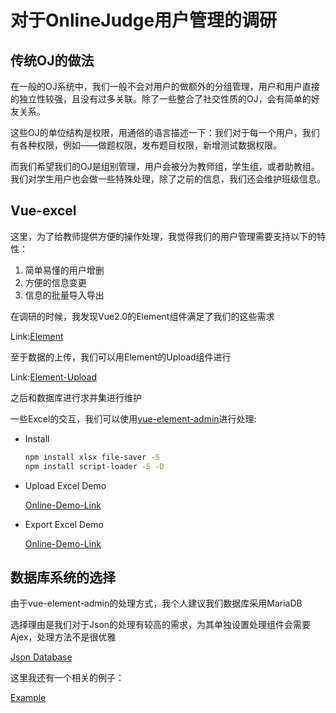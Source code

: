 # 对于OnlineJudge用户管理的调研

## 传统OJ的做法

在一般的OJ系统中，我们一般不会对用户的做额外的分组管理，用户和用户直接的独立性较强，且没有过多关联。除了一些整合了社交性质的OJ，会有简单的好友关系。

这些OJ的单位结构是权限，用通俗的语言描述一下：我们对于每一个用户，我们有各种权限，例如——做题权限，发布题目权限，新增测试数据权限。

而我们希望我们的OJ是组别管理，用户会被分为教师组，学生组，或者助教组。我们对学生用户也会做一些特殊处理，除了之前的信息，我们还会维护班级信息。

## Vue-excel

这里，为了给教师提供方便的操作处理，我觉得我们的用户管理需要支持以下的特性：

1. 简单易懂的用户增删
2. 方便的信息变更
3. 信息的批量导入导出

在调研的时候，我发现Vue2.0的Element组件满足了我们的这些需求

Link:[Element](https://element.eleme.io/)



至于数据的上传，我们可以用Element的Upload组件进行

Link:[Element-Upload](https://element.eleme.io/#/en-US/component/upload)

之后和数据库进行求并集进行维护



一些Excel的交互，我们可以使用[vue-element-admin](https://panjiachen.github.io/vue-element-admin-site/feature/component/excel.html)进行处理:

- Install

  ```bash
  npm install xlsx file-saver -S
  npm install script-loader -S -D
  ```

- Upload Excel Demo

  [Online-Demo-Link](https://panjiachen.github.io/vue-element-admin/#/excel/upload-excel)

- Export Excel Demo

  [Online-Demo-Link](https://panjiachen.github.io/vue-element-admin/#/excel/export-excel)



## 数据库系统的选择

由于vue-element-admin的处理方式，我个人建议我们数据库采用MariaDB

选择理由是我们对于Json的处理有较高的需求，为其单独设置处理组件会需要Ajex，处理方法不是很优雅

[Json Database](https://mariadb.com/resources/blog/the-best-of-both-worlds-relational-json/)

这里我还有一个相关的例子：

[Example](https://go.mariadb.com/JSON-Relational-How-to-use-hybrid-data-models-2019-11-12.html?_ga=2.197860075.531382662.1585446580-181680767.1585446580)



